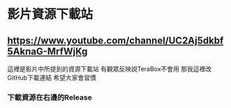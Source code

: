 ﻿# 影片資源下載站
## https://www.youtube.com/channel/UC2Aj5dkbf5AknaG-MrfWjKg

這裡是影片中所提到的資源下載站
有觀眾反映說TeraBox不會用
那我這裡改GitHub下載連結
希望大家會習慣

### 下載資源在右邊的Release
